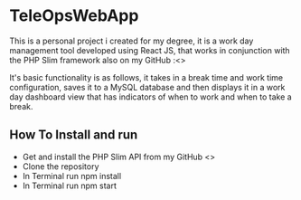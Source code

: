# TeleOpsWebApp
 
This is a personal project i created for my degree, it is a work day management tool developed using React JS, that works in conjunction with the PHP Slim framework also on my GitHub :<<Link here>>
 
 
It's basic functionality is as follows, it takes in a break time and work time configuration, saves it to a MySQL database and then displays it in a work day dashboard view that has indicators of when to work and when to take a break.

## How To Install and run
- Get and install the PHP Slim API from my GitHub <<Link here>>
- Clone the repository 
- In Terminal run npm install
- In Terminal run npm start
